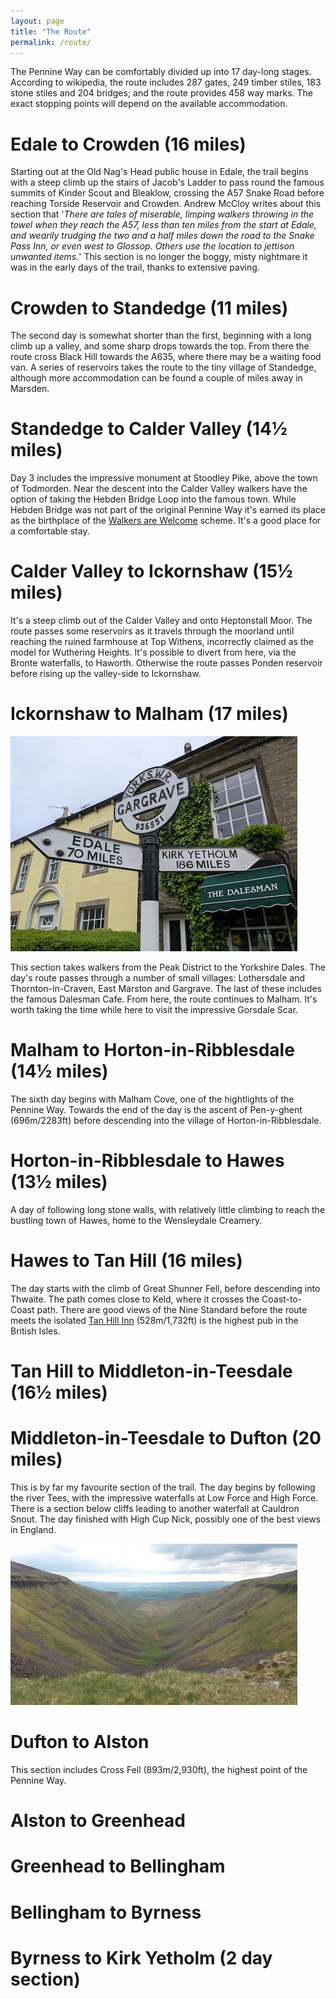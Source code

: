 ```yaml
---
layout: page
title: "The Route"
permalink: /route/
---
```

The Pennine Way can be comfortably divided up into 17 day-long stages. According to wikipedia, the route includes 287 gates, 249 timber stiles, 183 stone stiles and 204 bridges; and the route provides 458 way marks. The exact stopping points will depend on the available accommodation.

<!-- 
    - The first stage passes Kinder Scout, one of the most important places in the history of British walking.
-->
# Edale to Crowden (16 miles)
Starting out at the Old Nag's Head public house in Edale, the trail begins with a steep climb up the stairs of Jacob's Ladder to pass round the famous summits of Kinder Scout and Bleaklow, crossing the A57 Snake Road before reaching Torside Reservoir and Crowden. Andrew McCloy writes about this section that '*There are tales of miserable, limping walkers throwing in the towel when they reach the A57, less than ten miles from the start at Edale, and wearily trudging the two and a half miles down the road to the Snake Pass Inn, or even west to Glossop. Others use the location to jettison unwanted items.*' This section is no longer the boggy, misty nightmare it was in the early days of the trail, thanks to extensive paving.

# Crowden to Standedge (11 miles)
The second day is somewhat shorter than the first, beginning with a long climb up a valley, and some sharp drops towards the top. From there the route cross Black Hill towards the A635, where there may be a waiting food van. A series of reservoirs takes the route to the tiny village of Standedge, although more accommodation can be found a couple of miles away in Marsden.

# Standedge to Calder Valley (14½ miles)
Day 3 includes the impressive monument at Stoodley Pike, above the town of Todmorden. Near the descent into the Calder Valley walkers have the option of taking the Hebden Bridge Loop into the famous town. While Hebden Bridge was not part of the original Pennine Way it's earned its place as the birthplace of the [Walkers are Welcome](https://walkersarewelcome.org.uk/) scheme. It's a good place for a comfortable stay.

# Calder Valley to Ickornshaw (15½ miles)
It's a steep climb out of the Calder Valley and onto Heptonstall Moor. The route passes some reservoirs as it travels through the moorland until reaching the ruined farmhouse at Top Withens, incorrectly claimed as the model for Wuthering Heights. It's possible to divert from here, via the Bronte waterfalls, to Haworth. Otherwise the route passes Ponden reservoir before rising up the valley-side to Ickornshaw.

# Ickornshaw to Malham (17 miles)
![Gargrave](/assets/gargrave.jpg)

This section takes walkers from the Peak District to the Yorkshire Dales. The day's route passes through a number of small villages: Lothersdale and Thornton-in-Craven, East Marston and Gargrave. The last of these includes the famous Dalesman Cafe. From here, the route continues to Malham. It's worth taking the time while here to visit the impressive Gorsdale Scar. 

# Malham to Horton-in-Ribblesdale (14½ miles)
The sixth day begins with Malham Cove, one of the hightlights of the Pennine Way. Towards the end of the day is the ascent of Pen-y-ghent (696m/2283ft) before descending into the village of Horton-in-Ribblesdale.

# Horton-in-Ribblesdale to Hawes (13½ miles)
A day of following long stone walls, with relatively little climbing to reach the bustling town of Hawes, home to the Wensleydale Creamery.
 
# Hawes to Tan Hill (16 miles)
The day starts with the climb of Great Shunner Fell, before descending into Thwaite. The path comes close to Keld, where it crosses the Coast-to-Coast path. There are good views of the Nine Standard before the route meets the isolated [Tan Hill Inn](https://www.tanhillinn.com/) (528m/1,732ft) is the highest pub in the British Isles.

# Tan Hill to Middleton-in-Teesdale (16½ miles)
# Middleton-in-Teesdale to Dufton (20 miles)
This is by far my favourite section of the trail. The day begins by following the river Tees, with the impressive waterfalls at Low Force and High Force. There is a section below cliffs leading to another waterfall at Cauldron Snout. The day finished with High Cup Nick, possibly one of the best views in England. 

![High Cup Nick](/assets/highcupnick.jpg)

# Dufton to Alston
This section includes Cross Fell (893m/2,930ft), the highest point of the Pennine Way.

# Alston to Greenhead
# Greenhead to Bellingham
# Bellingham to Byrness
# Byrness to Kirk Yetholm (2 day section)
